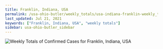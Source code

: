 ```yaml
---
title: Franklin, Indiana, USA
permalink: /usa-ohio-butler/weekly_totals/usa-indiana-franklin-weekly_totals.html
last_updated: Jul 21, 2021
keywords: ["Franklin, Indiana, USA", "weekly totals"]
sidebar: usa-ohio-butler_sidebar
---
```


![Weekly Totals of Confirmed Cases for Franklin, Indiana, USA](/covid_tracker/images/graphs/usa-indiana-franklin-weekly_totals_graph.png)
